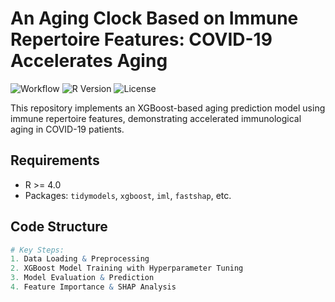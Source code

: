 # An Aging Clock Based on Immune Repertoire Features: COVID-19 Accelerates Aging

![Workflow](https://img.shields.io/badge/Workflow-TidyModels-blue.svg)
![R Version](https://img.shields.io/badge/R-4.0%2B-green.svg)
![License](https://img.shields.io/badge/License-MIT-yellow.svg)

This repository implements an XGBoost-based aging prediction model using immune repertoire features, demonstrating accelerated immunological aging in COVID-19 patients.

## Requirements
- R >= 4.0
- Packages: `tidymodels`, `xgboost`, `iml`, `fastshap`, etc.

## Code Structure
```r
# Key Steps:
1. Data Loading & Preprocessing
2. XGBoost Model Training with Hyperparameter Tuning
3. Model Evaluation & Prediction
4. Feature Importance & SHAP Analysis
